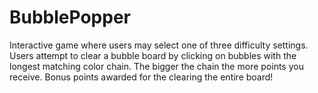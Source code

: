 # BubblePopper

Interactive game where users may select one of three difficulty settings.  Users attempt to clear a bubble board by clicking on bubbles with the longest matching color chain.  The bigger the chain the more points you receive.  Bonus points awarded for the clearing the entire board!
